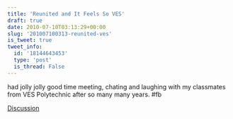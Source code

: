 ```yaml
---
title: 'Reunited and It Feels So VES'
draft: true
date: 2010-07-10T03:13:29+00:00
slug: '201007100313-reunited-ves'
is_tweet: true
tweet_info:
  id: '18144643453'
  type: 'post'
  is_thread: False
---
```




had jolly jolly good time meeting, chating and laughing with my classmates from VES Polytechnic after so many many years. #fb

[Discussion](https://x.com/sytelus/status/18144643453)
